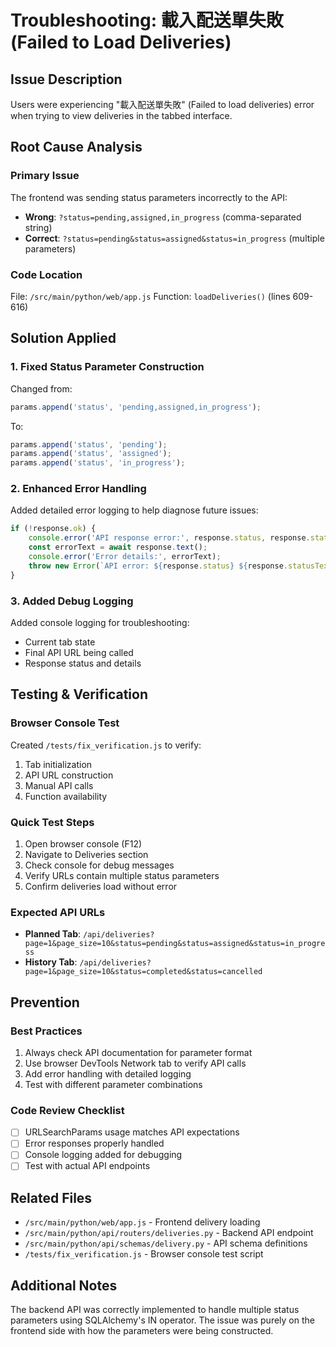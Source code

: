 # Troubleshooting: 載入配送單失敗 (Failed to Load Deliveries)

## Issue Description
Users were experiencing "載入配送單失敗" (Failed to load deliveries) error when trying to view deliveries in the tabbed interface.

## Root Cause Analysis

### Primary Issue
The frontend was sending status parameters incorrectly to the API:
- **Wrong**: `?status=pending,assigned,in_progress` (comma-separated string)
- **Correct**: `?status=pending&status=assigned&status=in_progress` (multiple parameters)

### Code Location
File: `/src/main/python/web/app.js`
Function: `loadDeliveries()` (lines 609-616)

## Solution Applied

### 1. Fixed Status Parameter Construction
Changed from:
```javascript
params.append('status', 'pending,assigned,in_progress');
```

To:
```javascript
params.append('status', 'pending');
params.append('status', 'assigned');
params.append('status', 'in_progress');
```

### 2. Enhanced Error Handling
Added detailed error logging to help diagnose future issues:
```javascript
if (!response.ok) {
    console.error('API response error:', response.status, response.statusText);
    const errorText = await response.text();
    console.error('Error details:', errorText);
    throw new Error(`API error: ${response.status} ${response.statusText}`);
}
```

### 3. Added Debug Logging
Added console logging for troubleshooting:
- Current tab state
- Final API URL being called
- Response status and details

## Testing & Verification

### Browser Console Test
Created `/tests/fix_verification.js` to verify:
1. Tab initialization
2. API URL construction
3. Manual API calls
4. Function availability

### Quick Test Steps
1. Open browser console (F12)
2. Navigate to Deliveries section
3. Check console for debug messages
4. Verify URLs contain multiple status parameters
5. Confirm deliveries load without error

### Expected API URLs
- **Planned Tab**: `/api/deliveries?page=1&page_size=10&status=pending&status=assigned&status=in_progress`
- **History Tab**: `/api/deliveries?page=1&page_size=10&status=completed&status=cancelled`

## Prevention

### Best Practices
1. Always check API documentation for parameter format
2. Use browser DevTools Network tab to verify API calls
3. Add error handling with detailed logging
4. Test with different parameter combinations

### Code Review Checklist
- [ ] URLSearchParams usage matches API expectations
- [ ] Error responses properly handled
- [ ] Console logging added for debugging
- [ ] Test with actual API endpoints

## Related Files
- `/src/main/python/web/app.js` - Frontend delivery loading
- `/src/main/python/api/routers/deliveries.py` - Backend API endpoint
- `/src/main/python/api/schemas/delivery.py` - API schema definitions
- `/tests/fix_verification.js` - Browser console test script

## Additional Notes
The backend API was correctly implemented to handle multiple status parameters using SQLAlchemy's IN operator. The issue was purely on the frontend side with how the parameters were being constructed.